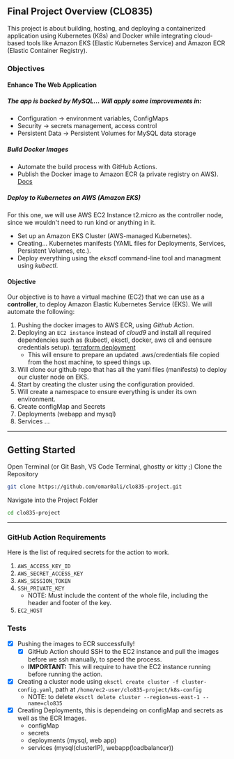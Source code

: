 ## Final Project Overview (CLO835)

This project is about building, hosting, and deploying a containerized application using Kubernetes (K8s) and Docker while integrating cloud-based tools like Amazon EKS (Elastic Kubernetes Service) and Amazon ECR (Elastic Container Registry).

### Objectives
#### Enhance The Web Application
##### The app is backed by MySQL... Will apply some improvements in:
- Configuration -> environment variables, ConfigMaps
- Security -> secrets management, access control
- Persistent Data -> Persistent Volumes for MySQL data storage

##### Build Docker Images
- Automate the build process with GitHub Actions.
- Publish the Docker image to Amazon ECR (a private registry on AWS). [Docs](https://docs.aws.amazon.com/AmazonECR/latest/userguide/docker-push-ecr-image.html)

##### Deploy to Kubernetes on AWS (Amazon EKS)
For this one, we will use AWS EC2 Instance t2.micro as the controller node, since we wouldn't need to run kind or anything in it.
- Set up an Amazon EKS Cluster (AWS-managed Kubernetes).
- Creating... Kubernetes manifests (YAML files for Deployments, Services, Persistent Volumes, etc.).
- Deploy everything using the *eksctl* command-line tool and managment using *kubectl*.

#### Objective
Our objective is to have a virtual machine (EC2) that we can use as a **controller**, to deploy Amazon Elastic Kubernetes Service (EKS). We will automate the following:
1. Pushing the docker images to AWS ECR, using *Github Action*.
2. Deploying an `EC2 instance` instead of *cloud9* and install all required dependencies such as (kubectl, eksctl, docker, aws cli and eensure credentials setup). [terraform deployment](https://github.com/omar0ali/clo835-project/blob/main/terraform/main.tf)
    - This will ensure to prepare an updated .aws/credentials file copied from the host machine, to speed things up.
3. Will clone our github repo that has all the yaml files (manifests) to deploy our cluster node on EKS.
4. Start by creating the cluster using the configuration provided.
5. Will create a namespace to ensure everything is under its own environment.
6. Create configMap and Secrets
7. Deployments (webapp and mysql)
8. Services
...
---
## Getting Started
Open Terminal (or Git Bash, VS Code Terminal, ghostty or kitty ;)
Clone the Repository
```bash
git clone https://github.com/omar0ali/clo835-project.git
```

Navigate into the Project Folder

```bash
cd clo835-project
```
---

### GitHub Action Requirements
Here is the list of required secrets for the action to work.
1. `AWS_ACCESS_KEY_ID`
2. `AWS_SECRET_ACCESS_KEY`
3. `AWS_SESSION_TOKEN`
4. `SSH_PRIVATE_KEY` 
    - NOTE: Must include the content of the whole file, including the header and footer of the key.
5. `EC2_HOST`


### Tests
- [x] Pushing the images to ECR successfully!
    - [x] GitHub Action should SSH to the EC2 instance and pull the images before we ssh manually, to speed the process.
    - **IMPORTANT:** This will require to have the EC2 instance running before running the action.
- [x] Creating a cluster node using `eksctl create cluster -f cluster-config.yaml`, path at `/home/ec2-user/clo835-project/k8s-config`
    - NOTE: to delete `eksctl delete cluster --region=us-east-1 --name=clo835`
- [x] Creating Deployments, this is dependeing on configMap and secrets as well as the ECR Images.
    - configMap
    - secrets
    - deployments (mysql, web app)
    - services (mysql(clusterIP), webapp(loadbalancer))
